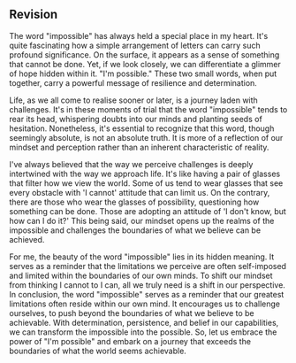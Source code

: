 ## Revision

The word "impossible" has always held a special place in my heart. It's quite fascinating how a simple arrangement of letters can carry such profound significance. On the surface, it appears as a sense of  something that cannot be done. Yet, if we look closely, we can differentiate a glimmer of hope hidden within it. "I'm possible." These two small words, when put together, carry a powerful message of resilience and determination.


Life, as we all come to realise sooner or later, is a journey laden with challenges. It's in these moments of trial that the word "impossible" tends to rear its head, whispering doubts into our minds and planting seeds of hesitation. Nonetheless, it's essential to recognize that this word, though seemingly absolute, is not an absolute truth. It is more of a reflection of our mindset and perception rather than an inherent characteristic of reality.


I've always believed that the way we perceive challenges is deeply intertwined with the way we approach life. It's like having a pair of glasses that filter how we view the world. Some of us tend to wear glasses that see every obstacle with 'I cannot' attitude that can limit us. On the contrary, there are those who wear the glasses of possibility, questioning how something can be done. Those are adopting an attitude of 'I don't know, but how can I do it?' This being said, our mindset opens up the realms of the impossible and challenges the boundaries of what we believe can be achieved.


For me, the beauty of the word "impossible" lies in its hidden meaning. It serves as a reminder that the limitations we perceive are often self-imposed and limited within the boundaries of our own minds. To shift our mindset  from thinking I cannot to I can,  all we truly need is a shift in our perspective. In conclusion, the word "impossible" serves as a reminder that our greatest limitations often reside within our own mind. It encourages us to challenge ourselves, to push beyond the boundaries of what we believe to be achievable. With determination, persistence, and  belief in our capabilities, we can transform the impossible into the possible. So, let us embrace the power of "I'm possible" and embark on a journey that exceeds the boundaries of what the world seems achievable.
